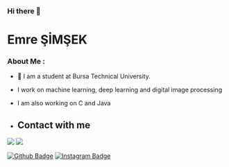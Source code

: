 ### Hi there 👋 

<h1>Emre ŞİMŞEK</h1>

### About Me :
 
  - :school: I am a student at Bursa Technical University.
  - I work on machine learning, deep learning and digital image processing
  - I am also working on C and Java

   
   - <h2>Contact with me</h2>
<a href = "mailto:simsek.emree08@gmail.com"><img src="https://img.shields.io/badge/-Gmail-%23333?style=for-the-badge&logo=gmail&logoColor=white" target="_blank"></a>
<a href="https://www.linkedin.com/in/emree-simsek/" target="_blank"><img src="https://img.shields.io/badge/-LinkedIn-%230077B5?style=for-the-badge&logo=linkedin&logoColor=white" target="_blank"></a>


[![Github Badge](https://img.shields.io/badge/-Github-000?style=quare&labelColor=000&logo=Github&logoColor=white&link=link)](https://github.com/EmreSimseek) 
[![Instagram Badge](https://img.shields.io/badge/-Instagram-C13584?style=flat-quare&labelColor=C13584&logo=instagram&logoColor=white&link=link)](https://www.instagram.com/emre.simsek08/) 

